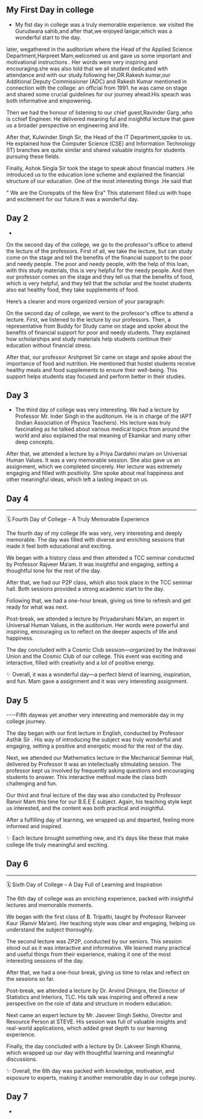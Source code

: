 ## My First Day in college
- My fist day in college was a truly memorable experience. we visited the Gurudwara sahib,and after that,we enjoyed langar,which was a wonderful start to the day.

later, wegathered in the auditorium where the Head of the Applied Science Department,Harpreet Mam,welcomed us and gave us some important and motivational instructions . Her words were very inspiring and encouraging.she was also told that we all student dedicated with attendance and with our study.following her,DR.Rakesh kumar,our Additional Deputy Commissioner (ADC) and Rakesh Kumar mentioned in connection with the college: an official from 1991. he was came on stage and shared some crucial guidelines for our journey ahead.His speach was both informative and empowering.

Then we had the honour of listening to our chief guest,Ravinder Garg ,who is cchief Engineer. He delivered meaning ful and insightful lecture that gave us a broader perspective on engineering and life.

After that, Kulwinder Singh Sir, the Head of the IT Department,spoke to us. He explained how the Computer Science (CSE) and Information Technology (IT) branches are quite similar and shared valuable insights for students pursuing these fields.

Finally, Ashok Singla Sir took the stage to speak about financial matters .He introduced us to the education lone scheme and explained the financial structure of our education. One of the most interesting things .He said that 

" We are the Crorepatis of the New Era"
This statement filled us with hope and excitement for our future.It was a wonderful day.


## Day 2
-

On the second day of the college, we go to the professor's office to attend the lecture of the professors. First of all, we take the lecture, but can study come on the stage and tell the benefits of the financial support to the poor and needy people. The poor and needy people, with the help of this loan, with this study materials, this is very helpful for the needy people. And then our professor comes on the stage and they tell us that the benefits of food, which is very helpful, and they tell that the scholar and the hostel students also eat healthy food, they take supplements of food.

Here’s a clearer and more organized version of your paragraph:

On the second day of college, we went to the professor's office to attend a lecture. First, we listened to the lecture by our professors. Then, a representative from Buddy for Study came on stage and spoke about the benefits of financial support for poor and needy students. They explained how scholarships and study materials help students continue their education without financial stress.

After that, our professor Arshpreet Sir came on stage and spoke about the importance of food and nutrition. He mentioned that hostel students receive healthy meals and food supplements to ensure their well-being. This support helps students stay focused and perform better in their studies.

## Day 3 


- The third day of college was very interesting.
We had a lecture by Professor Mr. Inder Singh in the auditorium. He is in charge of the IAPT (Indian Association of Physics Teachers). His lecture was truly fascinating as he talked about various medical topics from around the world and also explained the real meaning of Ekamkar and many other deep concepts.

After that, we attended a lecture by a Priya Dardahni ma’am on Universal Human Values. It was a very memorable session. She also gave us an assignment, which we completed sincerely. Her lecture was extremely engaging and filled with positivity. She spoke about real happiness and other meaningful ideas, which left a lasting impact on us.

## Day 4
----

🗓️ Fourth Day of College – A Truly Memorable Experience

The fourth day of my college life was very, very interesting and deeply memorable. The day was filled with diverse and enriching sessions that made it feel both educational and exciting.

We began with a history class and then attended a TCC seminar conducted by Professor Rajveer Ma’am. It was insightful and engaging, setting a thoughtful tone for the rest of the day.

After that, we had our P2P class, which also took place in the TCC seminar hall. Both sessions provided a strong academic start to the day.

Following that, we had a one-hour break, giving us time to refresh and get ready for what was next.

Post-break, we attended a lecture by Priyadarshani Ma’am, an expert in Universal Human Values, in the auditorium. Her words were powerful and inspiring, encouraging us to reflect on the deeper aspects of life and happiness.

The day concluded with a Cosmic Club session—organized by the Indravasi Union and the Cosmic Club of our college. This event was exciting and interactive, filled with creativity and a lot of positive energy.

✨ Overall, it was a wonderful day—a perfect blend of learning, inspiration, and fun. Mam gave a assignment and it was very interesting assignment.


## Day 5
----Fifth daywas yet another very interesting and memorable day in my college journey.

The day began with our first lecture in English, conducted by Professor Asthik Sir . His way of introducing the subject was truly wonderful and engaging, setting a positive and energetic mood for the rest of the day.

Next, we attended our Mathematics lecture in the Mechanical Seminar Hall, delivered by Professor  It was an intellectually stimulating session. The professor kept us involved by frequently asking questions and encouraging students to answer. This interactive method made the class both challenging and fun.

Our third and final lecture of the day was also conducted by Professor Ranvir Mam this time for our B.E.E
E subject. Again, his teaching style kept us interested, and the content was both practical and insightful.

After a fulfilling day of learning, we wrapped up and departed, feeling more informed and inspired.

✨ Each lecture brought something new, and it’s days like these that make college life truly meaningful and exciting.

## Day 6 
----

🗓️ Sixth Day of College – A Day Full of Learning and Inspiration

The 6th day of college was an enriching experience, packed with insightful lectures and memorable moments.

We began with the first class of B. Tripathi, taught by Professor Ranveer Kaur (Ranvir Ma’am). Her teaching style was clear and engaging, helping us understand the subject thoroughly.

The second lecture was ZP2P, conducted by our seniors. This session stood out as it was interactive and informative. We learned many practical and useful things from their experience, making it one of the most interesting sessions of the day.

After that, we had a one-hour break, giving us time to relax and reflect on the sessions so far.

Post-break, we attended a lecture by Dr. Arvind Dhingra, the Director of Statistics and Interiors, TLC. His talk was inspiring and offered a new perspective on the role of data and structure in modern education.

Next came an expert lecture by Mr. Jasveer Singh Sekho, Director and Resource Person at STEVE. His session was full of valuable insights and real-world applications, which added great depth to our learning experience.

Finally, the day concluded with a lecture by Dr. Lakveer Singh Khanna, which wrapped up our day with thoughtful learning and meaningful discussions.

✨ Overall, the 6th day was packed with knowledge, motivation, and exposure to experts, making it another memorable day in our college jourey.

## Day 7

 -

